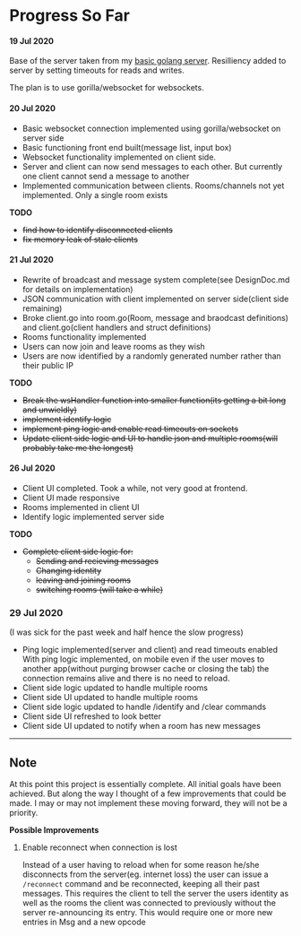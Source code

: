 # Progress So Far

#### 19 Jul 2020
Base of the server taken from my [basic golang server](https://github.com/NeilBotelho/basic-golang-server/). Resilliency added to server by setting timeouts for reads and writes. 

The plan is to use gorilla/websocket for websockets.

#### 20 Jul 2020
- Basic websocket connection implemented using gorilla/websocket on server side
- Basic functioning front end built(message list, input box)
- Websocket functionality implemented on client side. 
- Server and client can now send messages to each other. But currently one client cannot send a message to another 
- Implemented communication between clients. Rooms/channels not yet implemented. Only a single room exists

**TODO**

- ~~find how to identify disconnected clients~~
- ~~fix memory leak of stale clients~~

#### 21 Jul 2020
- Rewrite of broadcast and message system complete(see DesignDoc.md for details on implementation)
- JSON communication with client implemented on server side(client side remaining) 
- Broke client.go into room.go(Room, message and braodcast definitions) and client.go(client handlers and struct definitions)
- Rooms functionality implemented
- Users can now join and leave rooms as they wish
- Users are now identified by a randomly generated number rather than their public IP

**TODO**

- ~~Break the wsHandler function into smaller function(its getting a bit long and unwieldly)~~
- ~~implement identify logic~~
- ~~implement ping logic and enable read timeouts on sockets~~
- ~~Update client side logic and UI to handle json and multiple rooms(will probably take me the longest)~~
  
#### 26 Jul 2020
- Client UI completed. Took a while, not very good at frontend. 
- Client UI made responsive
- Rooms implemented in client UI
- Identify logic implemented server side

**TODO**
- ~~Complete client side logic for:~~
	- ~~Sending and recieving messages~~
	- ~~Changing identity~~
	- ~~leaving and joining rooms~~
	- ~~switching rooms (will take a while)~~

### 29 Jul 2020
(I was sick for the past week and half hence the slow progress)
- Ping logic implemented(server and client) and read timeouts enabled
	With ping logic implemented, on mobile even if the user moves to another app(without purging browser cache or closing the tab) the connection remains alive and there is no need to reload.
- Client side logic updated to handle multiple rooms
- Client side UI updated to handle multiple rooms
- Client side logic updated to handle /identify and /clear commands
- Client side UI refreshed to look better
- Client side UI updated to notify when a room has new messages

----
## Note
At this point this project is essentially complete. All initial goals have been achieved. But along the way I thought of a few improvements that could be made. I may or may not implement these moving forward, they will not be a priority.

**Possible Improvements**
1. Enable reconnect when connection is lost

	Instead of a user having to reload when for some reason he/she disconnects from the server(eg. internet loss) the user can issue a ```/reconnect``` command and be reconnected, keeping all their past messages. This requires the client to tell the server the users identity as well as the rooms the client was connected to previously without the server re-announcing its entry. This would require one or more new entries in Msg and a new opcode  
